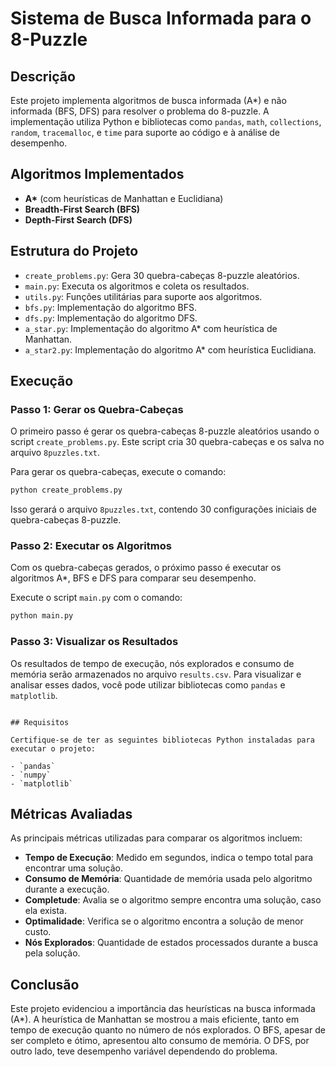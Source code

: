 # Sistema de Busca Informada para o 8-Puzzle

## Descrição
Este projeto implementa algoritmos de busca informada (A*) e não informada (BFS, DFS) para resolver o problema do 8-puzzle. A implementação utiliza Python e bibliotecas como `pandas`, `math`, `collections`, `random`, `tracemalloc`, e `time` para suporte ao código e à análise de desempenho.

## Algoritmos Implementados
- **A\*** (com heurísticas de Manhattan e Euclidiana)
- **Breadth-First Search (BFS)**
- **Depth-First Search (DFS)**

## Estrutura do Projeto
- `create_problems.py`: Gera 30 quebra-cabeças 8-puzzle aleatórios.
- `main.py`: Executa os algoritmos e coleta os resultados.
- `utils.py`: Funções utilitárias para suporte aos algoritmos.
- `bfs.py`: Implementação do algoritmo BFS.
- `dfs.py`: Implementação do algoritmo DFS.
- `a_star.py`: Implementação do algoritmo A* com heurística de Manhattan.
- `a_star2.py`: Implementação do algoritmo A* com heurística Euclidiana.

## Execução

### Passo 1: Gerar os Quebra-Cabeças

O primeiro passo é gerar os quebra-cabeças 8-puzzle aleatórios usando o script `create_problems.py`. Este script cria 30 quebra-cabeças e os salva no arquivo `8puzzles.txt`.

Para gerar os quebra-cabeças, execute o comando:

```bash
python create_problems.py
```

Isso gerará o arquivo `8puzzles.txt`, contendo 30 configurações iniciais de quebra-cabeças 8-puzzle.

### Passo 2: Executar os Algoritmos

Com os quebra-cabeças gerados, o próximo passo é executar os algoritmos A\*, BFS e DFS para comparar seu desempenho.

Execute o script `main.py` com o comando:

```bash
python main.py
```

### Passo 3: Visualizar os Resultados

Os resultados de tempo de execução, nós explorados e consumo de memória serão armazenados no arquivo `results.csv`. Para visualizar e analisar esses dados, você pode utilizar bibliotecas como `pandas` e `matplotlib`.

```

## Requisitos

Certifique-se de ter as seguintes bibliotecas Python instaladas para executar o projeto:

- `pandas`
- `numpy`
- `matplotlib`

```

## Métricas Avaliadas

As principais métricas utilizadas para comparar os algoritmos incluem:

- **Tempo de Execução**: Medido em segundos, indica o tempo total para encontrar uma solução.
- **Consumo de Memória**: Quantidade de memória usada pelo algoritmo durante a execução.
- **Completude**: Avalia se o algoritmo sempre encontra uma solução, caso ela exista.
- **Optimalidade**: Verifica se o algoritmo encontra a solução de menor custo.
- **Nós Explorados**: Quantidade de estados processados durante a busca pela solução.

## Conclusão

Este projeto evidenciou a importância das heurísticas na busca informada (A\*). A heurística de Manhattan se mostrou a mais eficiente, tanto em tempo de execução quanto no número de nós explorados. O BFS, apesar de ser completo e ótimo, apresentou alto consumo de memória. O DFS, por outro lado, teve desempenho variável dependendo do problema.

